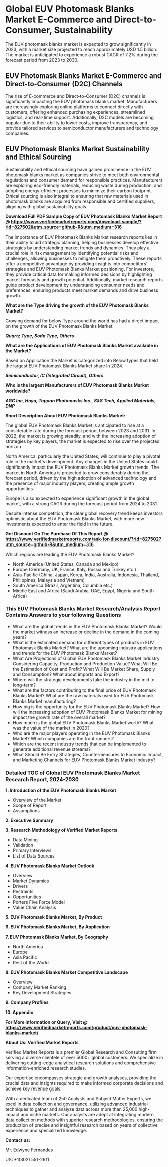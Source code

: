 <h1>Global EUV Photomask Blanks Market E-Commerce and Direct-to-Consumer, Sustainability</h1><p class=""><p>The EUV photomask blanks market is expected to grow significantly in 2023, with a market size projected to reach approximately USD 1.5 billion. The market is anticipated to experience a robust CAGR of 7.2% during the forecast period from 2023 to 2030.</p><h2>EUV Photomask Blanks Market E-Commerce and Direct-to-Consumer (D2C) Channels</h2><p>The rise of E-commerce and Direct-to-Consumer (D2C) channels is significantly impacting the EUV photomask blanks market. Manufacturers are increasingly exploring online platforms to connect directly with customers, offering enhanced purchasing experiences, streamlined logistics, and real-time support. Additionally, D2C models are becoming popular due to their ability to lower costs, improve transparency, and provide tailored services to semiconductor manufacturers and technology companies.</p><h2>EUV Photomask Blanks Market Sustainability and Ethical Sourcing</h2><p>Sustainability and ethical sourcing have gained prominence in the EUV photomask blanks market as companies strive to meet both environmental regulations and consumer demand for responsible practices. Manufacturers are exploring eco-friendly materials, reducing waste during production, and adopting energy-efficient processes to minimize their carbon footprint. Ethical sourcing is also integral to ensuring that raw materials used in photomask blanks are acquired from responsible and certified suppliers, aligning with global sustainability goals.</p></p><p class=""><strong>Download Full PDF Sample Copy of EUV Photomask Blanks Market Report @ <a href="https://www.verifiedmarketreports.com/download-sample/?rid=827502&utm_source=github-R&utm_medium=316" target="_blank">https://www.verifiedmarketreports.com/download-sample/?rid=827502&utm_source=github-R&utm_medium=316</a></strong></p><p>The importance of&nbsp;EUV Photomask Blanks Market research reports lies in their ability to aid strategic planning, helping businesses develop effective strategies by understanding market trends and dynamics. They play a crucial role in risk management by identifying potential risks and challenges, allowing businesses to mitigate them proactively. These reports offer a competitive advantage by providing insights into competitors' strategies and EUV Photomask Blanks Market positioning. For investors, they provide critical data for making informed decisions by highlighting market forecasts and growth potential. Additionally, market research reports guide product development by understanding consumer needs and preferences, ensuring products meet market demands and drive business growth.</p><p><strong>What are the&nbsp;Type driving the growth of the EUV Photomask Blanks Market?</strong></p><p id="" class="">Growing demand for below Type around the world has had a direct impact on the growth of the EUV Photomask Blanks Market:</p><p class=""><em><strong>Quartz Type, Soda Type, Others</strong></em></p><p class=""><strong>What are the&nbsp;Applications&nbsp;of EUV Photomask Blanks Market available in the Market?</strong></p><p id="" class="">Based on Application the Market is categorized into Below types that held the largest EUV Photomask Blanks Market share In 2024.</p><p class=""><em><strong>Semiconductor, IC (Integrated Circuit), Others</strong></em></p><p class=""><strong>Who is the largest Manufacturers of EUV Photomask Blanks Market worldwide?</strong></p><p><em><strong>AGC Inc, Hoya, Toppan Photomasks Inc., S&S Tech, Applied Materials, DNP</strong></em></p><p id="" class=""><strong>Short Description About EUV Photomask Blanks Market:</strong></p><p>The global EUV Photomask Blanks Market is anticipated to rise at a considerable rate during the forecast period, between 2023 and 2031. In 2022, the market is growing steadily, and with the increasing adoption of strategies by key players, the market is expected to rise over the projected horizon.</p><p>North America, particularly the United States, will continue to play a pivotal role in the market's development. Any changes in the United States could significantly impact the EUV Photomask Blanks Market growth trends. The market in North America is projected to grow considerably during the forecast period, driven by the high adoption of advanced technology and the presence of major industry players, creating ample growth opportunities.</p><p>Europe is also expected to experience significant growth in the global market, with a strong CAGR during the forecast period from 2024 to 2031.</p><p>Despite intense competition, the clear global recovery trend keeps investors optimistic about the EUV Photomask Blanks Market, with more new investments expected to enter the field in the future.</p><p id="" class=""><strong>Get Discount On The Purchase Of This Report @ <a href="https://www.verifiedmarketreports.com/ask-for-discount/?rid=827502?utm_source=github-R&utm_medium=316" target="_blank">https://www.verifiedmarketreports.com/ask-for-discount/?rid=827502?utm_source=github-R&utm_medium=316</a></strong></p><p class="">Which regions are leading the EUV Photomask Blanks Market?</p><ul><li>North America (United States, Canada and Mexico)</li><li>Europe (Germany, UK, France, Italy, Russia and Turkey etc.)</li><li>Asia-Pacific (China, Japan, Korea, India, Australia, Indonesia, Thailand, Philippines, Malaysia and Vietnam)</li><li>South America (Brazil, Argentina, Columbia etc.)</li><li>Middle East and Africa (Saudi Arabia, UAE, Egypt, Nigeria and South Africa)</li></ul><h3 id="" class="">This EUV Photomask Blanks Market Research/Analysis Report Contains Answers to your following Questions</h3><ul><li>What are the global trends in the EUV Photomask Blanks Market? Would the market witness an increase or decline in the demand in the coming years?</li><li>What is the estimated demand for different types of products in EUV Photomask Blanks Market? What are the upcoming industry applications and trends for the EUV Photomask Blanks Market?</li><li>What Are Projections of Global EUV Photomask Blanks Market Industry Considering Capacity, Production and Production Value? What Will Be the Estimation of Cost and Profit? What Will Be Market Share, Supply and Consumption? What about imports and Export?</li><li>Where will the strategic developments take the industry in the mid to long-term?</li><li>What are the factors contributing to the final price of EUV Photomask Blanks Market? What are the raw materials used for EUV Photomask Blanks Market manufacturing?</li><li>How big is the opportunity for the EUV Photomask Blanks Market? How will the increasing adoption of EUV Photomask Blanks Market for mining impact the growth rate of the overall market?</li><li>How much is the global EUV Photomask Blanks Market worth? What was the value of the market In 2020?</li><li>Who are the major players operating in the EUV Photomask Blanks Market? Which companies are the front runners?</li><li>Which are the recent industry trends that can be implemented to generate additional revenue streams?</li><li>What Should Be Entry Strategies, Countermeasures to Economic Impact, and Marketing Channels for EUV Photomask Blanks Market Industry?</li></ul><h3 id="" class="">Detailed TOC of Global EUV Photomask Blanks Market Research Report, 2024-2030</h3><p id="" class=""><strong>1. Introduction of the EUV Photomask Blanks Market</strong></p><ul><li>Overview of the Market</li><li>Scope of Report</li><li>Assumptions</li></ul><p id="" class=""><strong>2. Executive Summary</strong></p><p id="" class=""><strong>3. Research Methodology of Verified Market Reports</strong></p><ul><li>Data Mining</li><li>Validation</li><li>Primary Interviews</li><li>List of Data Sources</li></ul><p id="" class=""><strong>4. EUV Photomask Blanks Market Outlook</strong></p><ul><li>Overview</li><li>Market Dynamics</li><li>Drivers</li><li>Restraints</li><li>Opportunities</li><li>Porters Five Force Model</li><li>Value Chain Analysis</li></ul><p id="" class=""><strong>5. EUV Photomask Blanks Market, By Product</strong></p><p id="" class=""><strong>6. EUV Photomask Blanks Market, By Application</strong></p><p id="" class=""><strong>7. EUV Photomask Blanks Market, By Geography</strong></p><ul><li>North America</li><li>Europe</li><li>Asia Pacific</li><li>Rest of the World</li></ul><p id="" class=""><strong>8. EUV Photomask Blanks Market Competitive Landscape</strong></p><ul><li>Overview</li><li>Company Market Ranking</li><li>Key Development Strategies</li></ul><p id="" class=""><strong>9. Company Profiles</strong></p><p id="" class=""><strong>10. Appendix</strong></p><p id="" class=""><strong>For More Information or Query, Visit @ <a href="https://www.verifiedmarketreports.com/product/euv-photomask-blanks-market/" target="_blank">https://www.verifiedmarketreports.com/product/euv-photomask-blanks-market/</a></strong></p><p id="" class=""><strong>About Us: Verified Market Reports</strong></p><p id="" class="">Verified Market Reports is a premier Global Research and Consulting firm serving a diverse clientele of over 5000+ global customers. We specialize in delivering cutting-edge analytical research solutions and comprehensive information-enriched research studies.</p><p id="" class="">Our expertise encompasses strategic and growth analyses, providing the crucial data and insights required to make informed corporate decisions and achieve key revenue goals.</p><p id="" class="">With a dedicated team of 250 Analysts and Subject Matter Experts, we excel in data collection and governance, utilizing advanced industrial techniques to gather and analyze data across more than 25,000 high-impact and niche markets. Our analysts are adept at integrating modern data collection methods with superior research methodologies, ensuring the production of precise and insightful research based on years of collective experience and specialized knowledge.</p><p id="" class=""><strong>Contact us:</strong></p><p id="" class="">Mr. Edwyne Fernandes</p><p id="" class="">US: +1(302) 551-2611</p>